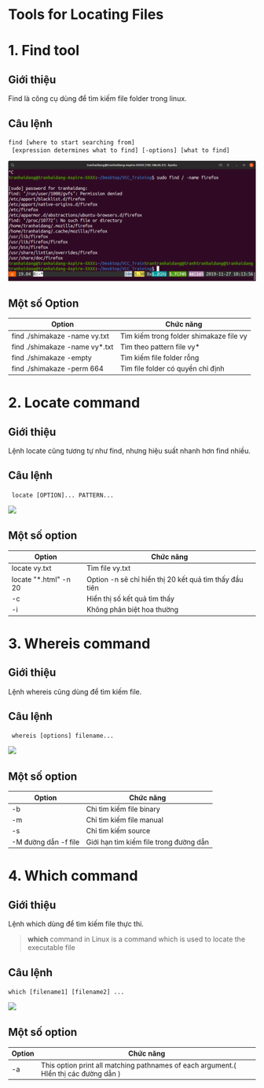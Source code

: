 ﻿# Tools for Locating Files

# 1. Find tool
## Giới thiệu
Find là công cụ dùng để tìm kiếm file folder trong linux.  

## Câu lệnh
```
find [where to start searching from]
 [expression determines what to find] [-options] [what to find]
 ```  
<img src = "../../Images/IV. Managing Files and Filesystems/11. Tools for Locating Files/Anh_1.png">  

## Một số Option
| Option | Chức năng |
|--|--|
| find ./shimakaze -name vy.txt | Tìm kiếm trong folder shimakaze file vy |
| find ./shimakaze -name vy*.txt | Tìm theo pattern file vy* |
| find ./shimakaze -empty | Tìm kiếm file folder rỗng |
| find ./shimakaze -perm 664 | Tìm file folder có quyền chỉ định |

# 2. Locate command
## Giới thiệu
Lệnh locate cũng tương tự như find, nhưng hiệu suất nhanh hơn find nhiều.  

## Câu lệnh
``` locate [OPTION]... PATTERN...```  

<img src = "../../Images/IV. Managing Files and Filesystems/11. Tools for Locating Files/Anh_2.png">  

## Một số option
| Option | Chức năng |
|--|--|
| locate vy.txt | Tìm file vy.txt |
| locate "*.html" -n 20 | Option -n sẽ chỉ hiển thị 20 kết quả tìm thấy đầu tiên  |
| -c | Hiển thị số kết quả tìm thấy |
| -i  | Không phân biệt hoa thường  |


# 3. Whereis command
## Giới thiệu
Lệnh whereis cũng dùng để tìm kiếm file.

## Câu lệnh
``` whereis [options] filename...```  

<img src = "../../Images/IV. Managing Files and Filesystems/11. Tools for Locating Files/Anh_3.png">  

## Một số option

| Option | Chức năng |
|--|--|
| -b | Chi tìm kiếm file binary |
| -m  | Chỉ tìm kiếm file manual  |
| -s |  Chỉ tìm kiếm source |
| -M đường dẫn -f file | Giới hạn tìm kiếm file trong đường dẫn  |


# 4. Which command
## Giới thiệu
Lệnh which dùng để tìm kiếm file thực thi.  
> **which** command in Linux is a command which is used to locate the executable file

## Câu lệnh
```which [filename1] [filename2] ...```  

<img src = "../../Images/IV. Managing Files and Filesystems/11. Tools for Locating Files/Anh_4.png">  

## Một số option
| Option | Chức năng |
|--|--|
| -a | This option print all matching pathnames of each argument.( HIển thị các đường dẫn ) |



